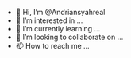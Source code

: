 - 👋 Hi, I’m @Andriansyahreal
- 👀 I’m interested in ...
- 🌱 I’m currently learning ...
- 💞️ I’m looking to collaborate on ...
- 📫 How to reach me ...

<!---
Andriansyahreal/Andriansyahreal is a ✨ special ✨ repository because its `README.md` (this file) appears on your GitHub profile.
You can click the Preview link to take a look at your changes.
--->
